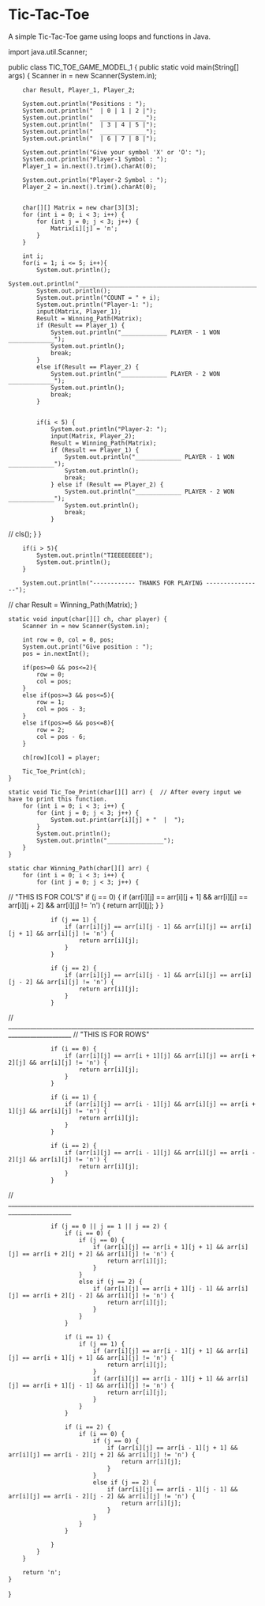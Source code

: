 # Tic-Tac-Toe
A simple Tic-Tac-Toe game using loops and functions in Java. 

import java.util.Scanner;

public class TIC_TOE_GAME_MODEL_1 {
    public static void main(String[] args) {
        Scanner in = new Scanner(System.in);

        char Result, Player_1, Player_2;

        System.out.println("Positions : ");
        System.out.println("  | 0 | 1 | 2 |");
        System.out.println("  _____________");
        System.out.println("  | 3 | 4 | 5 |");
        System.out.println("  _____________");
        System.out.println("  | 6 | 7 | 8 |");

        System.out.println("Give your symbol 'X' or 'O': ");
        System.out.println("Player-1 Symbol : ");
        Player_1 = in.next().trim().charAt(0);

        System.out.println("Player-2 Symbol : ");
        Player_2 = in.next().trim().charAt(0);


        char[][] Matrix = new char[3][3];
        for (int i = 0; i < 3; i++) {
            for (int j = 0; j < 3; j++) {
                Matrix[i][j] = 'n';
            }
        }

        int i;
        for(i = 1; i <= 5; i++){
            System.out.println();
            System.out.println("_____________________________________________________________________");
            System.out.println();
            System.out.println("COUNT = " + i);
            System.out.println("Player-1: ");
            input(Matrix, Player_1);
            Result = Winning_Path(Matrix);
            if (Result == Player_1) {
                System.out.println("_____________ PLAYER - 1 WON _____________");
                System.out.println();
                break;
            }
            else if(Result == Player_2) {
                System.out.println("_____________ PLAYER - 2 WON _____________");
                System.out.println();
                break;
            }


            if(i < 5) {
                System.out.println("Player-2: ");
                input(Matrix, Player_2);
                Result = Winning_Path(Matrix);
                if (Result == Player_1) {
                    System.out.println("_____________ PLAYER - 1 WON _____________");
                    System.out.println();
                    break;
                } else if (Result == Player_2) {
                    System.out.println("_____________ PLAYER - 2 WON _____________");
                    System.out.println();
                    break;
                }

//            cls();
            }
        }

        if(i > 5){
            System.out.println("TIEEEEEEEE");
            System.out.println();
        }

        System.out.println("------------ THANKS FOR PLAYING ----------------");
//        char Result = Winning_Path(Matrix);
    }

    static void input(char[][] ch, char player) {
        Scanner in = new Scanner(System.in);

        int row = 0, col = 0, pos;
        System.out.print("Give position : ");
        pos = in.nextInt();

        if(pos>=0 && pos<=2){
            row = 0;
            col = pos;
        }
        else if(pos>=3 && pos<=5){
            row = 1;
            col = pos - 3;
        }
        else if(pos>=6 && pos<=8){
            row = 2;
            col = pos - 6;
        }

        ch[row][col] = player;

        Tic_Toe_Print(ch);
    }

    static void Tic_Toe_Print(char[][] arr) {  // After every input we have to print this function.
        for (int i = 0; i < 3; i++) {
            for (int j = 0; j < 3; j++) {
                System.out.print(arr[i][j] + "  |  ");
            }
            System.out.println();
            System.out.println("________________");
        }
    }

    static char Winning_Path(char[][] arr) {
        for (int i = 0; i < 3; i++) {
            for (int j = 0; j < 3; j++) {

//                "THIS IS FOR COL'S"
                if (j == 0) {
                    if (arr[i][j] == arr[i][j + 1] && arr[i][j] == arr[i][j + 2] && arr[i][j] != 'n') {
                        return arr[i][j];
                    }
                }

                if (j == 1) {
                    if (arr[i][j] == arr[i][j - 1] && arr[i][j] == arr[i][j + 1] && arr[i][j] != 'n') {
                        return arr[i][j];
                    }
                }

                if (j == 2) {
                    if (arr[i][j] == arr[i][j - 1] && arr[i][j] == arr[i][j - 2] && arr[i][j] != 'n') {
                        return arr[i][j];
                    }
                }
//  __________________________________________________________________________________________________
//                "THIS IS FOR ROWS"

                if (i == 0) {
                    if (arr[i][j] == arr[i + 1][j] && arr[i][j] == arr[i + 2][j] && arr[i][j] != 'n') {
                        return arr[i][j];
                    }
                }

                if (i == 1) {
                    if (arr[i][j] == arr[i - 1][j] && arr[i][j] == arr[i + 1][j] && arr[i][j] != 'n') {
                        return arr[i][j];
                    }
                }

                if (i == 2) {
                    if (arr[i][j] == arr[i - 1][j] && arr[i][j] == arr[i - 2][j] && arr[i][j] != 'n') {
                        return arr[i][j];
                    }
                }
//  __________________________________________________________________________________________________

                if (j == 0 || j == 1 || j == 2) {
                    if (i == 0) {
                        if (j == 0) {
                            if (arr[i][j] == arr[i + 1][j + 1] && arr[i][j] == arr[i + 2][j + 2] && arr[i][j] != 'n') {
                                return arr[i][j];
                            }
                        }
                        else if (j == 2) {
                            if (arr[i][j] == arr[i + 1][j - 1] && arr[i][j] == arr[i + 2][j - 2] && arr[i][j] != 'n') {
                                return arr[i][j];
                            }
                        }
                    }

                    if (i == 1) {
                        if (j == 1) {
                            if (arr[i][j] == arr[i - 1][j + 1] && arr[i][j] == arr[i + 1][j + 1] && arr[i][j] != 'n') {
                                return arr[i][j];
                            }
                            if (arr[i][j] == arr[i - 1][j + 1] && arr[i][j] == arr[i + 1][j - 1] && arr[i][j] != 'n') {
                                return arr[i][j];
                            }
                        }
                    }

                    if (i == 2) {
                        if (i == 0) {
                            if (j == 0) {
                                if (arr[i][j] == arr[i - 1][j + 1] && arr[i][j] == arr[i - 2][j + 2] && arr[i][j] != 'n') {
                                    return arr[i][j];
                                }
                            }
                            else if (j == 2) {
                                if (arr[i][j] == arr[i - 1][j - 1] && arr[i][j] == arr[i - 2][j - 2] && arr[i][j] != 'n') {
                                    return arr[i][j];
                                }
                            }
                        }
                    }

                }
            }
        }

        return 'n';
    }

}

